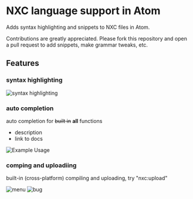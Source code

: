 # NXC language support in Atom

Adds syntax highlighting and snippets to NXC files in Atom.

Contributions are greatly appreciated. Please fork this repository and open a
pull request to add snippets, make grammar tweaks, etc.

## Features
### syntax highlighting

![syntax highlighting](http://i.imgur.com/SrMTC46.png)

### auto completion
auto completion for ~~built in~~ **all** functions
- description
- link to docs

![Example Usage](http://i.imgur.com/I1v9dMs.gif)

### comping and uploadiing
built-in (cross-platform) compiling and uploading, try "nxc:upload"

![menu](http://i.imgur.com/92Gd8cA.png)
![bug](http://i.imgur.com/6yuUSmT.png)
